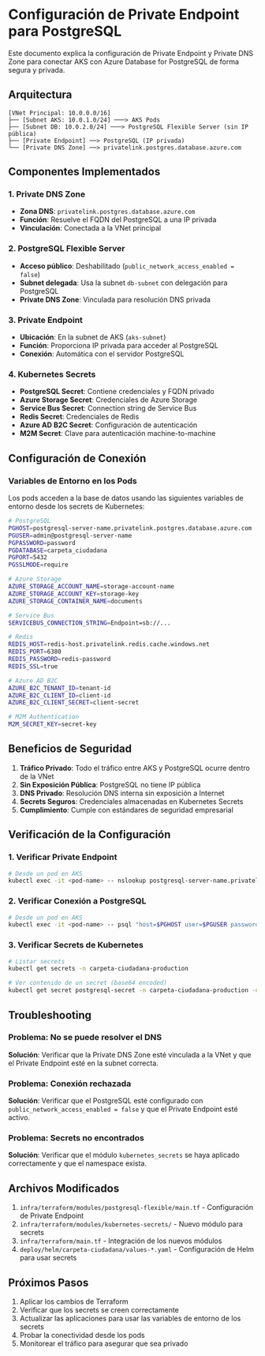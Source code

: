 # Configuración de Private Endpoint para PostgreSQL

Este documento explica la configuración de Private Endpoint y Private DNS Zone para conectar AKS con Azure Database for PostgreSQL de forma segura y privada.

## Arquitectura

```
[VNet Principal: 10.0.0.0/16]
├── [Subnet AKS: 10.0.1.0/24] ───> AKS Pods
├── [Subnet DB: 10.0.2.0/24] ───> PostgreSQL Flexible Server (sin IP pública)
├── [Private Endpoint] ──> PostgreSQL (IP privada)
└── [Private DNS Zone] ──> privatelink.postgres.database.azure.com
```

## Componentes Implementados

### 1. Private DNS Zone
- **Zona DNS**: `privatelink.postgres.database.azure.com`
- **Función**: Resuelve el FQDN del PostgreSQL a una IP privada
- **Vinculación**: Conectada a la VNet principal

### 2. PostgreSQL Flexible Server
- **Acceso público**: Deshabilitado (`public_network_access_enabled = false`)
- **Subnet delegada**: Usa la subnet `db-subnet` con delegación para PostgreSQL
- **Private DNS Zone**: Vinculada para resolución DNS privada

### 3. Private Endpoint
- **Ubicación**: En la subnet de AKS (`aks-subnet`)
- **Función**: Proporciona IP privada para acceder al PostgreSQL
- **Conexión**: Automática con el servidor PostgreSQL

### 4. Kubernetes Secrets
- **PostgreSQL Secret**: Contiene credenciales y FQDN privado
- **Azure Storage Secret**: Credenciales de Azure Storage
- **Service Bus Secret**: Connection string de Service Bus
- **Redis Secret**: Credenciales de Redis
- **Azure AD B2C Secret**: Configuración de autenticación
- **M2M Secret**: Clave para autenticación machine-to-machine

## Configuración de Conexión

### Variables de Entorno en los Pods

Los pods acceden a la base de datos usando las siguientes variables de entorno desde los secrets de Kubernetes:

```bash
# PostgreSQL
PGHOST=postgresql-server-name.privatelink.postgres.database.azure.com
PGUSER=admin@postgresql-server-name
PGPASSWORD=password
PGDATABASE=carpeta_ciudadana
PGPORT=5432
PGSSLMODE=require

# Azure Storage
AZURE_STORAGE_ACCOUNT_NAME=storage-account-name
AZURE_STORAGE_ACCOUNT_KEY=storage-key
AZURE_STORAGE_CONTAINER_NAME=documents

# Service Bus
SERVICEBUS_CONNECTION_STRING=Endpoint=sb://...

# Redis
REDIS_HOST=redis-host.privatelink.redis.cache.windows.net
REDIS_PORT=6380
REDIS_PASSWORD=redis-password
REDIS_SSL=true

# Azure AD B2C
AZURE_B2C_TENANT_ID=tenant-id
AZURE_B2C_CLIENT_ID=client-id
AZURE_B2C_CLIENT_SECRET=client-secret

# M2M Authentication
M2M_SECRET_KEY=secret-key
```

## Beneficios de Seguridad

1. **Tráfico Privado**: Todo el tráfico entre AKS y PostgreSQL ocurre dentro de la VNet
2. **Sin Exposición Pública**: PostgreSQL no tiene IP pública
3. **DNS Privado**: Resolución DNS interna sin exposición a Internet
4. **Secrets Seguros**: Credenciales almacenadas en Kubernetes Secrets
5. **Cumplimiento**: Cumple con estándares de seguridad empresarial

## Verificación de la Configuración

### 1. Verificar Private Endpoint
```bash
# Desde un pod en AKS
kubectl exec -it <pod-name> -- nslookup postgresql-server-name.privatelink.postgres.database.azure.com
```

### 2. Verificar Conexión a PostgreSQL
```bash
# Desde un pod en AKS
kubectl exec -it <pod-name> -- psql "host=$PGHOST user=$PGUSER password=$PGPASSWORD dbname=$PGDATABASE sslmode=require"
```

### 3. Verificar Secrets de Kubernetes
```bash
# Listar secrets
kubectl get secrets -n carpeta-ciudadana-production

# Ver contenido de un secret (base64 encoded)
kubectl get secret postgresql-secret -n carpeta-ciudadana-production -o yaml
```

## Troubleshooting

### Problema: No se puede resolver el DNS
**Solución**: Verificar que la Private DNS Zone esté vinculada a la VNet y que el Private Endpoint esté en la subnet correcta.

### Problema: Conexión rechazada
**Solución**: Verificar que el PostgreSQL esté configurado con `public_network_access_enabled = false` y que el Private Endpoint esté activo.

### Problema: Secrets no encontrados
**Solución**: Verificar que el módulo `kubernetes_secrets` se haya aplicado correctamente y que el namespace exista.

## Archivos Modificados

1. `infra/terraform/modules/postgresql-flexible/main.tf` - Configuración de Private Endpoint
2. `infra/terraform/modules/kubernetes-secrets/` - Nuevo módulo para secrets
3. `infra/terraform/main.tf` - Integración de los nuevos módulos
4. `deploy/helm/carpeta-ciudadana/values-*.yaml` - Configuración de Helm para usar secrets

## Próximos Pasos

1. Aplicar los cambios de Terraform
2. Verificar que los secrets se creen correctamente
3. Actualizar las aplicaciones para usar las variables de entorno de los secrets
4. Probar la conectividad desde los pods
5. Monitorear el tráfico para asegurar que sea privado
